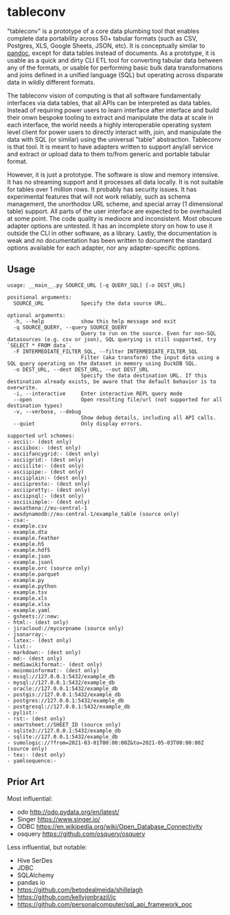 # tableconv

"tableconv" is a prototype of a core data plumbing tool that enables complete data portability across 50+ tabular formats (such as CSV, Postgres, XLS, Google Sheets, JSON, etc). It is conceptually similar to [pandoc](https://pandoc.org/), except for data tables instead of documents. As a prototype, it is usable as a quick and dirty CLI ETL tool for converting tabular data between any of the formats, or usable for performing basic bulk data transformations and joins defined in a unified language (SQL) but operating across disparate data in wildly different formats.

The tableconv vision of computing is that all software fundamentally interfaces via data tables, that all APIs can be interpreted as data tables. Instead of requiring power users to learn interface after interface and build their onwn bespoke tooling to extract and manipulate the data at scale in each interface, the world needs a highly interoperable operating system level client for power users to directly interact with, join, and manipulate the data with SQL (or similar) using the universal "table" abstraction. Tableconv is that tool. It is meant to have adapters written to support any/all service and extract or upload data to them to/from generic and portable tabular format.

However, it is just a prototype. The software is slow and memory intensive. It has no streaming support and it processes all data locally. It is not suitable for tables over 1 million rows. It probably has security issues. It has experimental features that will not work reliably, such as schema management, the unorthodox URL scheme, and special array (1 dimensional table) support. All parts of the user interface are expected to be overhauled at some point. The code quality is mediocre and inconsistent. Most obscure adapter options are untested. It has an incomplete story on how to use it outside the CLI in other software, as a library. Lastly, the documentation is weak and _no_ documentation has been written to document the standard options available for each adapter, nor any adapter-specific options.

## Usage

```
usage: __main__.py SOURCE_URL [-q QUERY_SQL] [-o DEST_URL]

positional arguments:
  SOURCE_URL            Specify the data source URL.

optional arguments:
  -h, --help            show this help message and exit
  -q SOURCE_QUERY, --query SOURCE_QUERY
                        Query to run on the source. Even for non-SQL datasources (e.g. csv or json), SQL querying is still supported, try `SELECT * FROM data`.
  -F INTERMEDIATE_FILTER_SQL, --filter INTERMEDIATE_FILTER_SQL
                        Filter (aka transform) the input data using a SQL query operating on the dataset in memory using DuckDB SQL.
  -o DEST_URL, --dest DEST_URL, --out DEST_URL
                        Specify the data destination URL. If this destination already exists, be aware that the default behavior is to overwrite.
  -i, --interactive     Enter interactive REPL query mode
  --open                Open resulting file/url (not supported for all destination types)
  -v, --verbose, --debug
                        Show debug details, including all API calls.
  --quiet               Only display errors.

supported url schemes:
- ascii:- (dest only)
- asciibox:- (dest only)
- asciifancygrid:- (dest only)
- asciigrid:- (dest only)
- asciilite:- (dest only)
- asciipipe:- (dest only)
- asciiplain:- (dest only)
- asciipresto:- (dest only)
- asciipretty:- (dest only)
- asciipsql:- (dest only)
- asciisimple:- (dest only)
- awsathena://eu-central-1 
- awsdynamodb://eu-central-1/example_table (source only)
- csa:- 
- example.csv 
- example.dta 
- example.feather 
- example.h5 
- example.hdf5 
- example.json 
- example.jsonl 
- example.orc (source only)
- example.parquet 
- example.py 
- example.python 
- example.tsv 
- example.xls 
- example.xlsx 
- example.yaml 
- gsheets://:new: 
- html:- (dest only)
- jiracloud://mycorpname (source only)
- jsonarray:- 
- latex:- (dest only)
- list:- 
- markdown:- (dest only)
- md:- (dest only)
- mediawikiformat:- (dest only)
- moinmoinformat:- (dest only)
- mssql://127.0.0.1:5432/example_db 
- mysql://127.0.0.1:5432/example_db 
- oracle://127.0.0.1:5432/example_db 
- postgis://127.0.0.1:5432/example_db 
- postgres://127.0.0.1:5432/example_db 
- postgresql://127.0.0.1:5432/example_db 
- pylist:- 
- rst:- (dest only)
- smartsheet://SHEET_ID (source only)
- sqlite3://127.0.0.1:5432/example_db 
- sqlite://127.0.0.1:5432/example_db 
- sumologic://?from=2021-03-01T00:00:00Z&to=2021-05-03T00:00:00Z (source only)
- tex:- (dest only)
- yamlsequence:-
```

## Prior Art

Most influential:
- odo http://odo.pydata.org/en/latest/
- Singer https://www.singer.io/
- ODBC https://en.wikipedia.org/wiki/Open_Database_Connectivity
- osquery https://github.com/osquery/osquery

Less influential, but notable:
- Hive SerDes
- JDBC
- SQLAlchemy
- pandas io
- https://github.com/betodealmeida/shillelagh
- https://github.com/kellyjonbrazil/jc
- https://github.com/personalcomputer/sql_api_framework_poc

